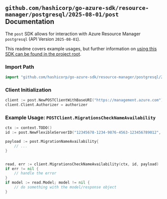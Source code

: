 
## `github.com/hashicorp/go-azure-sdk/resource-manager/postgresql/2025-08-01/post` Documentation

The `post` SDK allows for interaction with Azure Resource Manager `postgresql` (API Version `2025-08-01`).

This readme covers example usages, but further information on [using this SDK can be found in the project root](https://github.com/hashicorp/go-azure-sdk/tree/main/docs).

### Import Path

```go
import "github.com/hashicorp/go-azure-sdk/resource-manager/postgresql/2025-08-01/post"
```


### Client Initialization

```go
client := post.NewPOSTClientWithBaseURI("https://management.azure.com")
client.Client.Authorizer = authorizer
```


### Example Usage: `POSTClient.MigrationsCheckNameAvailability`

```go
ctx := context.TODO()
id := post.NewFlexibleServerID("12345678-1234-9876-4563-123456789012", "example-resource-group", "flexibleServerName")

payload := post.MigrationNameAvailability{
	// ...
}


read, err := client.MigrationsCheckNameAvailability(ctx, id, payload)
if err != nil {
	// handle the error
}
if model := read.Model; model != nil {
	// do something with the model/response object
}
```
